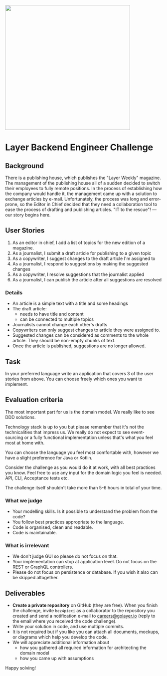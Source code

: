

<img src="https://golayer.io/_next/static/images/og-image-main-1dba5191d93673f0410cf1502627299b.png" width=400>


# Layer Backend Engineer Challenge

## Background

There is a publishing house, which publishes the "Layer Weekly" magazine. The management of the publishing house all of a sudden decided to switch their employees to fully remote positions. In the process of establishing how the company would handle it, the management came up with a solution to exchange articles by e-mail. Unfortunately, the process was long and error-prone, so the Editor in Chief decided that they need a collaboration tool to ease the process of drafting and publishing articles. "IT to the rescue"! — our story begins here.

## User Stories

1. As an editor in chief, I add a list of topics for the new edition of a magazine.
2. As a journalist, I submit a draft article for publishing to a given topic
3. As a copywriter, I suggest changes to the draft article I'm assigned to
4. As a journalist, I respond to suggestions by making the suggested changes
5. As a copywriter, I resolve suggestions that the journalist applied
6. As a journalist, I can publish the article after all suggestions are resolved

### Details

- An article is a simple text with a title and some headings
- The draft article:
    - needs to have title and content
    - can be connected to multiple topics
- Journalists cannot change each other's drafts
- Copywriters can only suggest changes to article they were assigned to.
- Suggested changes can be considered as comments to the whole article. They should be non-empty chunks of text.
- Once the article is published, suggestions are no longer allowed.

## Task

In your preferred language write an application that covers 3 of the user stories from above. You can choose freely which ones you want to implement.

## **Evaluation criteria**

The most important part for us is the domain model. We really like to see DDD solutions. 

Technology stack is up to you but please remember that it's not the technicalities that impress us. 
We really do not expect to see event-sourcing or a fully functional implementation unless that's what you feel most at home with.

You can choose the language you feel most comfortable with, however we have a slight preference for Java or Kotlin.

Consider the challenge as you would do it at work, with all best practices you know. Feel free to use any input for the domain logic you feel is needed. API, CLI, Acceptance tests etc.

The challenge itself shouldn't take more than 5-6 hours in total of your time.

### What we judge

- Your modelling skills. Is it possible to understand the problem from the code?
- You follow best practices appropriate to the language.
- Code is organised, clean and readable.
- Code is maintainable.

### What is irrelevant

- We don't judge GUI so please do not focus on that.
- Your implementation can stop at application level. Do not focus on the REST or GraphQL controllers.
- Please do not focus on persistence or database. If you wish it also can be skipped altogether.

## Deliverables

- **Create a private repository** on GitHub (they are free). When you finish the challenge, invite `bez4pieci` as a collaborator to the repository you created and send a notification e-mail to [careers@golayer.io](mailto:careers@golayer.io) (reply to the email where you received the code challenge).
- Write your solution in code, and use multiple commits.
- It is not required but if you like you can attach all documents, mockups, or diagrams which help you develop the code.
- We will appreciate additional information about
    - how you gathered all required information for architecting the domain model
    - how you came up with assumptions

Happy solving!
